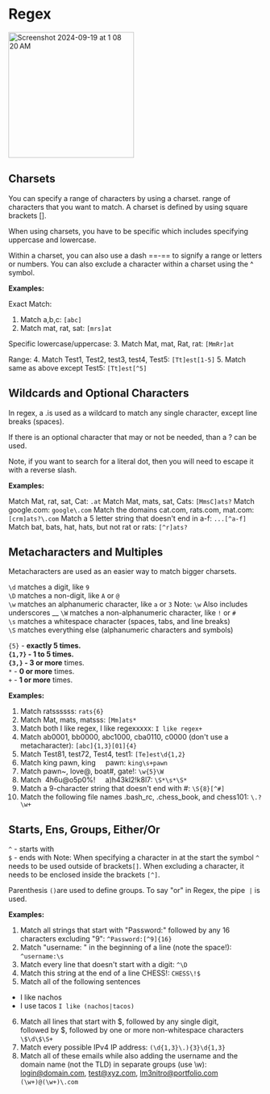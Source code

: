 # Regex
<img width="249" alt="Screenshot 2024-09-19 at 1 08 20 AM" src="https://github.com/user-attachments/assets/9548b360-4e47-494f-ae5e-7fad4f4e9562">

## Charsets

You can specify a range of characters by using a charset. range of characters that you want to match. A charset is defined by using square brackets []. 

When using charsets, you have to be specific which includes specifying uppercase and lowercase. 

Within a charset, you can also use a dash ==-== to signify a range or letters or numbers. You can also exclude a character within a charset using the ^ symbol. 

**Examples:** 

Exact Match:
1. Match a,b,c: `[abc]`
2. Match mat, rat, sat: `[mrs]at`

Specific lowercase/uppercase:
3. Match Mat, mat, Rat, rat: `[MmRr]at `

Range:
4. Match Test1, Test2, test3, test4, Test5: `[Tt]est[1-5]`
5. Match same as above except Test5: `[Tt]est[^5]`

## Wildcards and Optional Characters

In regex, a .is used as a wildcard to match any single character, except line breaks (spaces). 

If there is an optional character that may or not be needed, than a ? can be used. 

Note, if you want to search for a literal dot, then you will need to escape it with a reverse slash. 

**Examples:**

Match Mat, rat, sat, Cat: `.at`
Match Mat, mats, sat, Cats: `[MmsC]ats?`
Match google.com: `google\.com`
Match the domains cat.com, rats.com, mat.com: `[crm]ats?\.com`
Match a 5 letter string that doesn't end in a-f: `...[^a-f]`
Match bat, bats, hat, hats, but not rat or rats: `[^r]ats?`

## Metacharacters and Multiples

Metacharacters are used as an easier way to match bigger charsets. 

`\d` matches a digit, like `9`  
`\D` matches a non-digit, like `A` or `@`  
`\w` matches an alphanumeric character, like `a` or `3` 
Note: `\w` Also includes underscores __
`\W` matches a non-alphanumeric character, like `!` or `#`  
`\s` matches a whitespace character (spaces, tabs, and line breaks)  
`\S` matches everything else (alphanumeric characters and symbols)


`{5}` - **exactly 5 times.  
`{1,7}` - 1 to 5 times.  
`{3,}` - 3 or more** times.  
`*` - **0 or more** times.  
`+` - **1 or more** times.

**Examples:**

1. Match ratssssss: `rats{6}`
2. Match Mat, mats, matsss: `[Mm]ats*`
3. Match both I like regex, I like regexxxxx: `I like regex+`
4. Match ab0001, bb0000, abc1000, cba0110, c0000 (don't use a metacharacter):
`[abc]{1,3}[01]{4}`
5. Match Test81, test72, Test4, test1: `[Te]est\d{1,2}`
6. Match king pawn, king     pawn: `king\s+pawn`
7. Match pawn~, love@, boat#, gate!: `\w{5}\W`
8. Match  4h6u@o5p0%!     a)h43kl2!k8l7: `\S*\s*\S*`
9. Match a 9-character string that doesn't end with #: `\S{8}[^#]`
10. Match the following file names .bash_rc, .chess_book, and chess101: `\.?\w+`

## Starts, Ens, Groups, Either/Or

`^` - starts with  
`$` - ends with
Note: When specifying a character in at the start the symbol `^` needs to be used outside of brackets`[]`. When excluding a character, it needs to be enclosed inside the brackets `[^]`. 

Parenthesis `()`are used to define groups. To say "or" in Regex, the pipe  `|` is used. 

**Examples:**

1. Match all strings that start with "Password:" followed by any 16 characters excluding "9": `^Password:[^9]{16}`
2. Match "username: " in the beginning of a line (note the space!): `^username:\s`
3.  Match every line that doesn't start with a digit: `^\D`
4. Match this string at the end of a line CHESS!: `CHESS\!$`
5. Match all of the following sentences
- I like nachos
- I use tacos
  `I like (nachos|tacos)`
6. Match all lines that start with $, followed by any single digit,  
followed by $, followed by one or more non-whitespace characters
`\$\d\$\S+`
7. Match every possible IPv4 IP address: `(\d{1,3}\.){3}\d{1,3}`
8. Match all of these emails while also adding the username and the domain name (not the TLD) in separate groups (use \w): login@domain.com, test@xyz.com, lm3nitro@portfolio.com
`(\w+)@(\w+)\.com`

